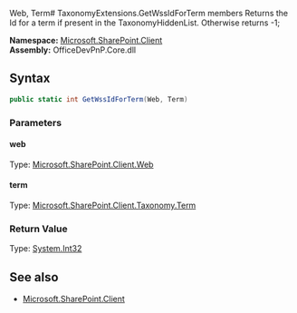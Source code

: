 Web, Term# TaxonomyExtensions.GetWssIdForTerm members
Returns the Id for a term if present in the TaxonomyHiddenList. Otherwise returns -1;  

**Namespace:** [Microsoft.SharePoint.Client](Microsoft.SharePoint.Client.md)  
**Assembly:** OfficeDevPnP.Core.dll  
## Syntax
```C#
public static int GetWssIdForTerm(Web, Term)
```
### Parameters
#### web
Type: [Microsoft.SharePoint.Client.Web](Microsoft.SharePoint.Client.Web.md) 
#### 
#### term
Type: [Microsoft.SharePoint.Client.Taxonomy.Term](Microsoft.SharePoint.Client.Taxonomy.Term.md) 
#### 
### Return Value
Type: [System.Int32](System.Int32.md)
## See also
- [Microsoft.SharePoint.Client](Microsoft.SharePoint.Client.md)
